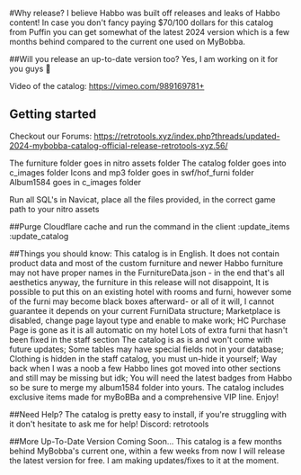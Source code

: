 #Why release?
I believe Habbo was built off releases and leaks of Habbo content! In case you don't fancy paying $70/100 dollars for this catalog from Puffin you can get somewhat of the latest 2024 version which is a few months behind compared to the current one used on MyBobba.

##Will you release an up-to-date version too?
Yes, I am working on it for you guys 💖

Video of the catalog: https://vimeo.com/989169781+

## Getting started
Checkout our Forums: https://retrotools.xyz/index.php?threads/updated-2024-mybobba-catalog-official-release-retrotools-xyz.56/

The furniture folder goes in nitro assets folder
The catalog folder goes into c_images folder
Icons and mp3 folder goes in swf/hof_furni folder
Album1584 goes in c_images folder

Run all SQL's in Navicat, place all the files provided, in the correct game path to your nitro assets

##Purge Cloudflare cache and run the command in the client 
:update_items
:update_catalog

##Things you should know:
This catalog is in English. It does not contain product data and most of the custom furniture and newer Habbo furniture may not have proper names in the FurnitureData.json - in the end that's all aesthetics anyway, the furniture in this release will not disappoint,
It is possible to put this on an existing hotel with rooms and furni,
however some of the furni may become black boxes afterward- or all of it will, I cannot guarantee it depends on your current FurniData structure;
Marketplace is disabled, change page layout type and enable to make work;
HC Purchase Page is gone as it is all automatic on my hotel
Lots of extra furni that hasn't been fixed in the staff section
The catalog is as is and won't come with future updates;
Some tables may have special fields not in your database;
Clothing is hidden in the staff catalog, you must un-hide it yourself;
Way back when I was a noob a few Habbo lines got moved into other sections and still may be missing but idk;
You will need the latest badges from Habbo so be sure to merge my album1584 folder into yours.
The catalog includes exclusive items made for myBoBBa and a comprehensive VIP line.
Enjoy!

##Need Help?
The catalog is pretty easy to install, if you're struggling with it don't hesitate to ask me for help!
Discord: retrotools

##More Up-To-Date Version Coming Soon...
This catalog is a few months behind MyBobba's current one, within a few weeks from now I will release the latest version for free. I am making updates/fixes to it at the moment.
